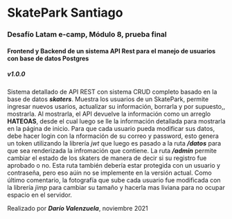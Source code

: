 # SkatePark Santiago
### Desafío Latam e-camp, Módulo 8, prueba final

#### Frontend y Backend de un sistema API Rest para el manejo de usuarios con base de datos Postgres

##### v1.0.0
Sistema detallado de API REST con sistema CRUD completo basado en la base de datos ***skaters***.
Muestra los usuarios de un SkatePark, permite ingresar nuevos usarios, actualizar su información, borrarla y por supuesto,, mostrarla.
Al mostrarla, el API devuelve la información como un arreglo **HATEOAS**, desde el cual luego se lle la información detallada para mostrarla en la página de inicio.
Para que cada usuario pueda modificar sus datos, debe hacer login con la nformación de su correo y password, esto genera un token utilizando la librería *jwt* que luego es pasado a la ruta ***/datos*** para que sea renderizada la infromación que contiene.
La ruta ***/admin*** permite cambiar el estado de los skaters de manera de decir si su registro fue aprobado o no.  Esta ruta también debería estar protegida con un usuario y contraseña, pero eso aúin no se implemente en la versión actual.
Como último comentario, la fotografía que sube cada usuario fue modificada con la librería *jimp* para cambiar su tamaño y hacerla mas liviana para no ocupar espacio en el servidor.


Realizado por ***Darío Valenzuela***, noviembre 2021

